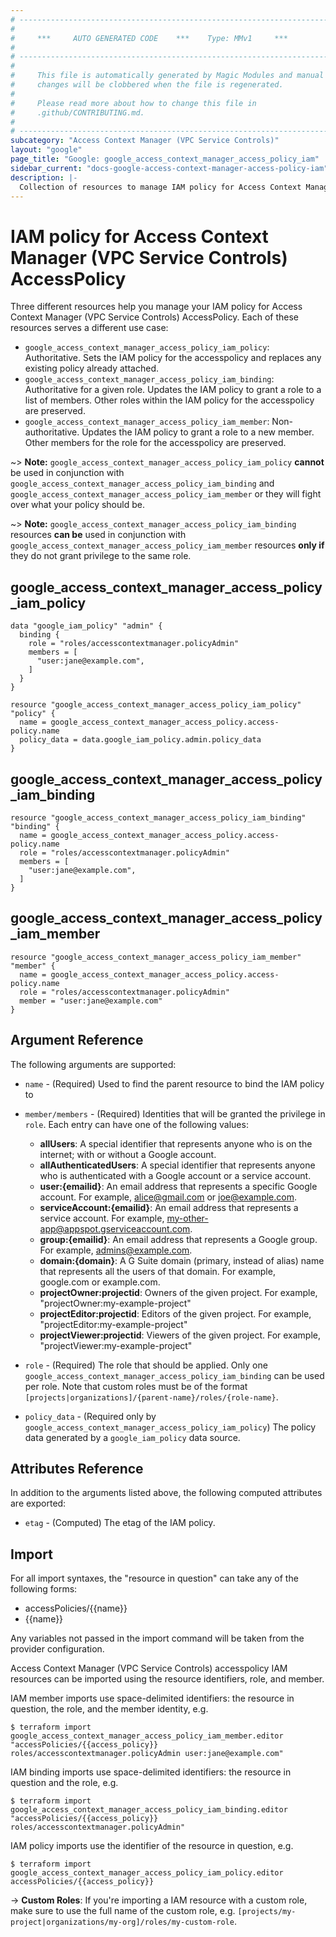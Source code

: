 ```yaml
---
# ----------------------------------------------------------------------------
#
#     ***     AUTO GENERATED CODE    ***    Type: MMv1     ***
#
# ----------------------------------------------------------------------------
#
#     This file is automatically generated by Magic Modules and manual
#     changes will be clobbered when the file is regenerated.
#
#     Please read more about how to change this file in
#     .github/CONTRIBUTING.md.
#
# ----------------------------------------------------------------------------
subcategory: "Access Context Manager (VPC Service Controls)"
layout: "google"
page_title: "Google: google_access_context_manager_access_policy_iam"
sidebar_current: "docs-google-access-context-manager-access-policy-iam"
description: |-
  Collection of resources to manage IAM policy for Access Context Manager (VPC Service Controls) AccessPolicy
---
```


# IAM policy for Access Context Manager (VPC Service Controls) AccessPolicy
Three different resources help you manage your IAM policy for Access Context Manager (VPC Service Controls) AccessPolicy. Each of these resources serves a different use case:

* `google_access_context_manager_access_policy_iam_policy`: Authoritative. Sets the IAM policy for the accesspolicy and replaces any existing policy already attached.
* `google_access_context_manager_access_policy_iam_binding`: Authoritative for a given role. Updates the IAM policy to grant a role to a list of members. Other roles within the IAM policy for the accesspolicy are preserved.
* `google_access_context_manager_access_policy_iam_member`: Non-authoritative. Updates the IAM policy to grant a role to a new member. Other members for the role for the accesspolicy are preserved.

~> **Note:** `google_access_context_manager_access_policy_iam_policy` **cannot** be used in conjunction with `google_access_context_manager_access_policy_iam_binding` and `google_access_context_manager_access_policy_iam_member` or they will fight over what your policy should be.

~> **Note:** `google_access_context_manager_access_policy_iam_binding` resources **can be** used in conjunction with `google_access_context_manager_access_policy_iam_member` resources **only if** they do not grant privilege to the same role.




## google\_access\_context\_manager\_access\_policy\_iam\_policy

```hcl
data "google_iam_policy" "admin" {
  binding {
    role = "roles/accesscontextmanager.policyAdmin"
    members = [
      "user:jane@example.com",
    ]
  }
}

resource "google_access_context_manager_access_policy_iam_policy" "policy" {
  name = google_access_context_manager_access_policy.access-policy.name
  policy_data = data.google_iam_policy.admin.policy_data
}
```

## google\_access\_context\_manager\_access\_policy\_iam\_binding

```hcl
resource "google_access_context_manager_access_policy_iam_binding" "binding" {
  name = google_access_context_manager_access_policy.access-policy.name
  role = "roles/accesscontextmanager.policyAdmin"
  members = [
    "user:jane@example.com",
  ]
}
```

## google\_access\_context\_manager\_access\_policy\_iam\_member

```hcl
resource "google_access_context_manager_access_policy_iam_member" "member" {
  name = google_access_context_manager_access_policy.access-policy.name
  role = "roles/accesscontextmanager.policyAdmin"
  member = "user:jane@example.com"
}
```

## Argument Reference

The following arguments are supported:

* `name` - (Required) Used to find the parent resource to bind the IAM policy to

* `member/members` - (Required) Identities that will be granted the privilege in `role`.
  Each entry can have one of the following values:
  * **allUsers**: A special identifier that represents anyone who is on the internet; with or without a Google account.
  * **allAuthenticatedUsers**: A special identifier that represents anyone who is authenticated with a Google account or a service account.
  * **user:{emailid}**: An email address that represents a specific Google account. For example, alice@gmail.com or joe@example.com.
  * **serviceAccount:{emailid}**: An email address that represents a service account. For example, my-other-app@appspot.gserviceaccount.com.
  * **group:{emailid}**: An email address that represents a Google group. For example, admins@example.com.
  * **domain:{domain}**: A G Suite domain (primary, instead of alias) name that represents all the users of that domain. For example, google.com or example.com.
  * **projectOwner:projectid**: Owners of the given project. For example, "projectOwner:my-example-project"
  * **projectEditor:projectid**: Editors of the given project. For example, "projectEditor:my-example-project"
  * **projectViewer:projectid**: Viewers of the given project. For example, "projectViewer:my-example-project"

* `role` - (Required) The role that should be applied. Only one
    `google_access_context_manager_access_policy_iam_binding` can be used per role. Note that custom roles must be of the format
    `[projects|organizations]/{parent-name}/roles/{role-name}`.

* `policy_data` - (Required only by `google_access_context_manager_access_policy_iam_policy`) The policy data generated by
  a `google_iam_policy` data source.

## Attributes Reference

In addition to the arguments listed above, the following computed attributes are
exported:

* `etag` - (Computed) The etag of the IAM policy.

## Import

For all import syntaxes, the "resource in question" can take any of the following forms:

* accessPolicies/{{name}}
* {{name}}

Any variables not passed in the import command will be taken from the provider configuration.

Access Context Manager (VPC Service Controls) accesspolicy IAM resources can be imported using the resource identifiers, role, and member.

IAM member imports use space-delimited identifiers: the resource in question, the role, and the member identity, e.g.
```
$ terraform import google_access_context_manager_access_policy_iam_member.editor "accessPolicies/{{access_policy}} roles/accesscontextmanager.policyAdmin user:jane@example.com"
```

IAM binding imports use space-delimited identifiers: the resource in question and the role, e.g.
```
$ terraform import google_access_context_manager_access_policy_iam_binding.editor "accessPolicies/{{access_policy}} roles/accesscontextmanager.policyAdmin"
```

IAM policy imports use the identifier of the resource in question, e.g.
```
$ terraform import google_access_context_manager_access_policy_iam_policy.editor accessPolicies/{{access_policy}}
```

-> **Custom Roles**: If you're importing a IAM resource with a custom role, make sure to use the
 full name of the custom role, e.g. `[projects/my-project|organizations/my-org]/roles/my-custom-role`.
